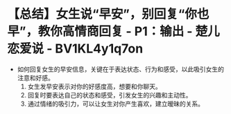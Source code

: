 # 【总结】女生说“早安”，别回复“你也早”，教你高情商回复 - P1：输出 - 楚儿恋爱说 - BV1KL4y1q7on

-   如何回复女生的早安信息，关键在于表达状态、行为和感受，以此吸引女生的注意和好感。
    1.  女生发早安表示对你的好感度高，想要和你聊天。
    2.  回复时要表达自己的状态和感受，引发女生的兴趣和主动性。
    3.  通过情绪的吸引力，可以让女生对你产生喜欢，建立暧昧的关系。